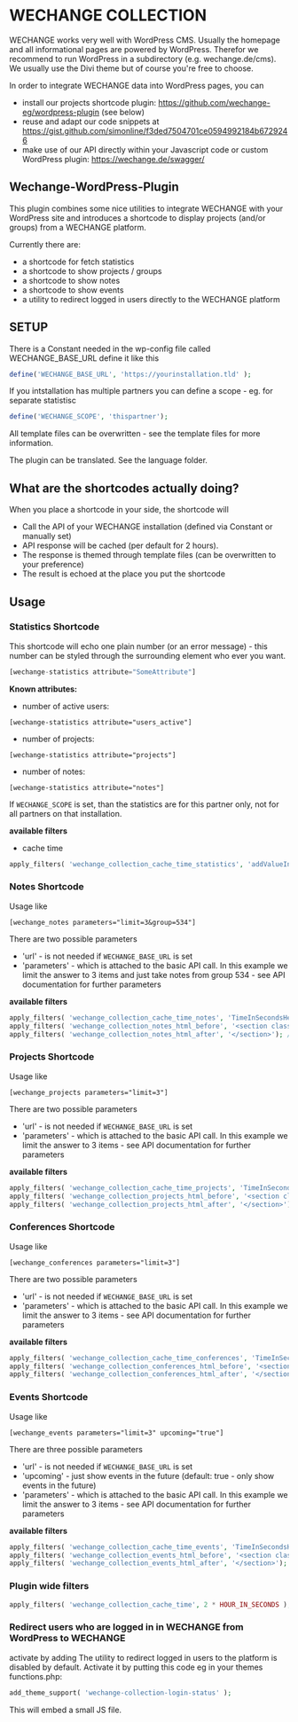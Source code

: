 WECHANGE COLLECTION
===================

WECHANGE works very well with WordPress CMS. Usually the homepage and all informational pages are powered by WordPress. Therefor we recommend to run WordPress in a subdirectory (e.g. wechange.de/cms). We usually use the Divi theme but of course you're free to choose.

In order to integrate WECHANGE data into WordPress pages, you can

- install our projects shortcode plugin: https://github.com/wechange-eg/wordpress-plugin (see below)
- reuse and adapt our code snippets at https://gist.github.com/simonline/f3ded7504701ce0594992184b6729246
- make use of our API directly within your Javascript code or custom WordPress plugin: https://wechange.de/swagger/

## Wechange-WordPress-Plugin
This plugin combines some nice utilities to integrate WECHANGE with your WordPress site and introduces a shortcode to display projects (and/or groups) from a WECHANGE platform.

Currently there are:
- a shortcode for fetch statistics
- a shortcode to show projects / groups
- a shortcode to show notes
- a shortcode to show events
- a utility to redirect logged in users directly to the WECHANGE platform

## SETUP

There is a Constant needed in the wp-config file called WECHANGE_BASE_URL
define it like this
```php
define('WECHANGE_BASE_URL', 'https://yourinstallation.tld' );
```

If you intstallation has multiple partners you can define a scope - eg. for separate statistisc
```php
define('WECHANGE_SCOPE', 'thispartner');
```

All template files can be overwritten - see the template files for more information.

The plugin can be translated. See the language folder.


## What are the shortcodes actually doing?

When you place a shortcode in your side, the shortcode will
- Call the API of your WECHANGE installation (defined via Constant or manually set)
- API response will be cached (per default for 2 hours).
- The response is themed through template files (can be overwritten to your preference)
- The result is echoed at the place you put the shortcode


## Usage

### Statistics Shortcode

This shortcode will echo one plain number (or an error message) - this number can be styled through the surrounding element who ever you want. 

```php
[wechange-statistics attribute="SomeAttribute"]
```

**Known attributes:**
- number of active users:
```
[wechange-statistics attribute="users_active"]
``` 
- number of projects:
```
[wechange-statistics attribute="projects"]
``` 
- number of notes:
```
[wechange-statistics attribute="notes"]
``` 


If ```WECHANGE_SCOPE``` is set, than the statistics are for this partner only, not for all partners on that installation.

**available filters**  
- cache time
```php
apply_filters( 'wechange_collection_cache_time_statistics', 'addValueInSecondsHere' )
```

### Notes Shortcode

Usage like
```
[wechange_notes parameters="limit=3&group=534"]
```

There are two possible parameters
- 'url' - is not needed if `WECHANGE_BASE_URL` is set
- 'parameters' - which is attached to the basic API call. In this example we limit the answer to 3 items and just take notes from group 534 - see API documentation for further parameters

**available filters**
```php
apply_filters( 'wechange_collection_cache_time_notes', 'TimeInSecondsHere' ); // caching time in seconds
apply_filters( 'wechange_collection_notes_html_before', '<section class="wechange-events">'); // html before the listing of items
apply_filters( 'wechange_collection_notes_html_after', '</section>'); // html after the listing of items
```

### Projects Shortcode

Usage like
```
[wechange_projects parameters="limit=3"]
```

There are two possible parameters
- 'url' - is not needed if `WECHANGE_BASE_URL` is set
- 'parameters' - which is attached to the basic API call. In this example we limit the answer to 3 items - see API documentation for further parameters

**available filters**
```php
apply_filters( 'wechange_collection_cache_time_projects', 'TimeInSecondsHere' ); // caching time in seconds
apply_filters( 'wechange_collection_projects_html_before', '<section class="wechange-events">'); // html before the listing of items
apply_filters( 'wechange_collection_projects_html_after', '</section>'); // html after the listing of items
```

### Conferences Shortcode

Usage like
```
[wechange_conferences parameters="limit=3"]
```

There are two possible parameters
- 'url' - is not needed if `WECHANGE_BASE_URL` is set
- 'parameters' - which is attached to the basic API call. In this example we limit the answer to 3 items - see API documentation for further parameters

**available filters**
```php
apply_filters( 'wechange_collection_cache_time_conferences', 'TimeInSecondsHere' ); // caching time in seconds
apply_filters( 'wechange_collection_conferences_html_before', '<section class="wechange-events">'); // html before the listing of items
apply_filters( 'wechange_collection_conferences_html_after', '</section>'); // html after the listing of items
```


### Events Shortcode

Usage like
```
[wechange_events parameters="limit=3" upcoming="true"]
```

There are three possible parameters
- 'url' - is not needed if `WECHANGE_BASE_URL` is set
- 'upcoming' - just show events in the future (default: true - only show events in the future)
- 'parameters' - which is attached to the basic API call. In this example we limit the answer to 3 items - see API documentation for further parameters

**available filters**
```php
apply_filters( 'wechange_collection_cache_time_events', 'TimeInSecondsHere' ); // caching time in seconds
apply_filters( 'wechange_collection_events_html_before', '<section class="wechange-events">'); // html before the listing of items
apply_filters( 'wechange_collection_events_html_after', '</section>'); // html after the listing of items
```

### Plugin wide filters

```php
apply_filters( 'wechange_collection_cache_time', 2 * HOUR_IN_SECONDS ); // standard caching time are 2 hours - while building maybe set to zero
```


### Redirect users who are logged in in WECHANGE from WordPress to WECHANGE

activate by adding
The utility to redirect logged in users to the platform is disabled by default. 
Activate it by putting this code eg in your themes functions.php:
```php
add_theme_support( 'wechange-collection-login-status' );
```
This will embed a small JS file.
